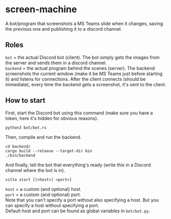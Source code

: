 # screen-machine
A bot/program that screenshots a MS Teams slide when it changes, saving the previous one and publishing it to a discord channel.

## Roles
`bot` = the actual Discord bot (client). The bot simply gets the images from the server and sends them in a discord channel.  
`backend` = the actual program behind the scenes (server). The backend screenshots the current window (make it be MS Teams just before starting it) and listens for connections. After the client connects (should be immediate), every time the backend gets a screenshot, it's sent to the client.

## How to start
First, start the Discord bot using this command (make sure you have a token, here it's hidden for obvious reasons).
```
python3 bot/bot.rs
```
Then, compile and run the backend.
```
cd backend/
cargo build --release --target-dir bin
./bin/backend
```
And finally, tell the bot that everything's ready (write this in a Discord channel where the bot is in).
```
vitto start [[<host>] <port>]
```
`host` = a custom (and optional) host.  
`port` = a custom (and optional) port.  
Note that you can't specify a port without also specifying a host. But you can specify a host without specifying a port.  
Default host and port can be found as global variables in `bot/bot.py`.
